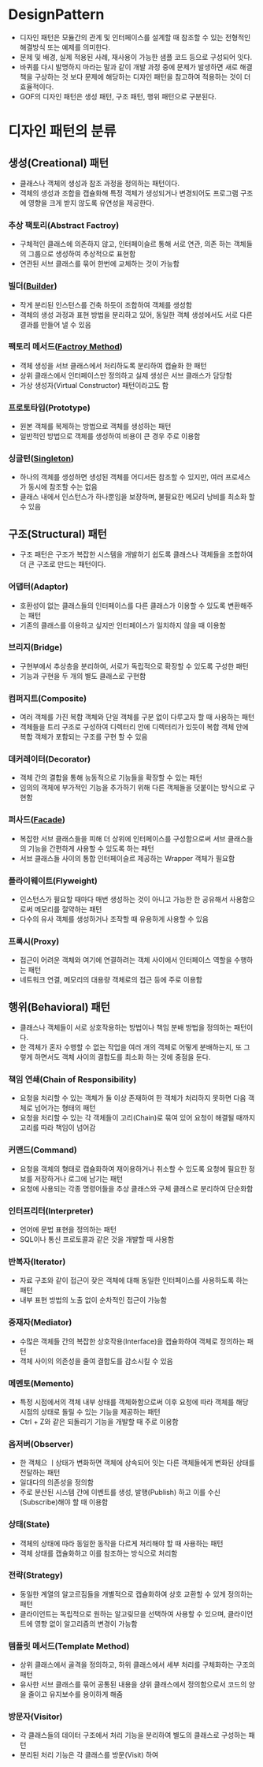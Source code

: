 # DesignPattern
- 디자인 패턴은 모듈간의 관계 및 인터페이스를 설계할 때 참조할 수 있는 전형적인 해결방식 또는 예제를 의미한다.
- 문제 및 배경, 실제 적용된 사례, 재사용이 가능한 샘플 코드 등으로 구성되어 잇다.
- 바퀴를 다시 발명하지 마라는 말과 같이 개발 과정 중에 문제가 발생하면 새로 해결책을 구상하는 것 보다 문제에 해당하는 디자인 패턴을 참고하여 적용하는 것이 더 효율적이다.
- GOF의 디자인 패턴은 생성 패턴, 구조 패턴, 행위 패턴으로 구분된다.

# 디자인 패턴의 분류

## 생성(Creational) 패턴
- 클래스나 객체의 생성과 참조 과정을 정의하는 패턴이다.
- 객체의 생성과 조합을 캡슐화해 특정 객체가 생성되거나 변경되어도 프로그램 구조에 영향을 크게 받지 않도록 유연성을 제공한다.

### 추상 팩토리(Abstract Factroy)
- 구체적인 클래스에 의존하지 않고, 인터페이슬르 통해 서로 연관, 의존 하는 객체들의 그룹으로 생성하여 추상적으로 표현함
- 연관된 서브 클래스를 묶어 한번에 교체하는 것이 가능함

### 빌더([Builder](https://github.com/SybooSyboo782/DesignPattern/blob/main/com/syboosyboo/designpattern/creational/builder/builder.md))
- 작게 분리된 인스턴스를 건축 하듯이 조합하여 객체를 생성함
- 객체의 생성 과정과 표현 방법을 분리하고 있어, 동일한 객체 생성에서도 서로 다른 결과를 만들어 낼 수 있음

### 팩토리 메서드([Factroy Method](https://github.com/SybooSyboo782/DesignPattern/blob/main/com/syboosyboo/designpattern/creational/factorymethod/factory-method.md))
- 객체 생성을 서브 클래스에서 처리하도록 분리하여 캡슐화 한 패턴
- 상위 클래스에서 인터페이스만 정의하고 실제 생성은 서브 클래스가 담당함
- 가상 생성자(Virtual Constructor) 패턴이라고도 함

### 프로토타입(Prototype)
- 원본 객체를 복제하는 방법으로 객체를 생성하는 패턴
- 일반적인 방법으로 객체를 생성하여 비용이 큰 경우 주로 이용함

### 싱글턴([Singleton](https://github.com/SybooSyboo782/DesignPattern/blob/main/com/syboosyboo/designpattern/creational/singleton/singleton.md))
- 하나의 객체를 생성하면 생성된 객체를 어디서든 참조할 수 있지만, 여러 프로세스가 동시에 참조할 수는 없음
- 클래스 내에서 인스턴스가 하나뿐임을 보장하며, 불필요한 메모리 낭비를 최소화 할 수 있음


## 구조(Structural) 패턴
- 구조 패턴은 구조가 복잡한 시스템을 개발하기 쉽도록 클래스나 객체들을 조합하여 더 큰 구조로 만드는 패턴이다.

### 어댑터(Adaptor)
- 호환성이 없는 클래스들의 인터페이스를 다른 클래스가 이용할 수 있도록 변환해주는 패턴
- 기존의 클래스를 이용하고 싶지만 인터페이스가 일치하지 않을 때 이용함

### 브리지(Bridge)
- 구현부에서 추상층을 분리하여, 서로가 독립적으로 확장할 수 있도록 구성한 패턴
- 기능과 구현을 두 개의 별도 클래스로 구현함

### 컴퍼지트(Composite)
- 여러 객체를 가진 복합 객체와 단일 객체를 구분 없이 다루고자 할 때 사용하는 패턴
- 객체들을 트리 구조로 구성하여 디렉터리 안에 디렉터리가 있듯이 복합 객체 안에 복합 객체가 포함되는 구조를 구현 할 수 있음

### 데커레이터(Decorator)
- 객체 간의 결합을 통해 능동적으로 기능들을 확장할 수 있는 패턴
- 임의의 객체에 부가적인 기능을 추가하기 위해 다른 객체들을 덧붙이는 방식으로 구현함

### 퍼사드([Facade](https://github.com/SybooSyboo782/DesignPattern/blob/main/com/syboosyboo/designpattern/strucural/facade/facade.md))
- 복잡한 서브 클래스들을 피해 더 상위에 인터페이스를 구성함으로써 서브 클래스들의 기능을 간편하게 사용할 수 있도록 하는 패턴
- 서브 클래스들 사이의 통합 인터페이슬르 제공하는 Wrapper 객체가 필요함

### 플라이웨이트(Flyweight)
- 인스턴스가 필요할 때마다 매번 생성하는 것이 아니고 가능한 한 공유해서 사용함으로써 메모리를 절약하는 패턴
- 다수의 유사 객체를 생성하거나 조작할 때 유용하게 사용할 수 있음

### 프록시(Proxy)
- 접근이 어려운 객체와 여기에 연결하려는 객체 사이에서 인터페이스 역할을 수행하는 패턴
- 네트워크 연결, 메모리의 대용량 객체로의 접근 등에 주로 이용함

## 행위(Behavioral) 패턴
- 클래스나 객체들이 서로 상호작용하는 방법이나 책임 분배 방법을 정의하는 패턴이다.
- 한 객체가 혼자 수행할 수 없는 작업을 여러 개의 객체로 어떻게 분배하는지, 또 그렇게 하면서도 객체 사이의 결합도를 최소화 하는 것에 중점을 둔다.

### 책임 연쇄(Chain of Responsibility)
- 요청을 처리할 수 있는 객체가 둘 이상 존재하여 한 객체가 처리하지 못하면 다음 객체로 넘어가는 형태의 패턴
- 요청을 처리할 수 있는 각 객체들이 고리(Chain)로 묶여 있어 요청이 해결될 때까지 고리를 따라 책임이 넘어감

### 커맨드(Command)
- 요청을 객체의 형태로 캡슐화하여 재이용하거나 취소할 수 있도록 요청에 필요한 정보를 저장하거나 로그에 남기는 패턴
- 요청에 사용되는 각종 명령어들을 추상 클래스와 구체 클래스로 분리하여 단순화함

### 인터프리터(Interpreter)
- 언어에 문법 표현을 정의하는 패턴
- SQL이나 통신 프로토콜과 같은 것을 개발할 때 사용함

### 반복자(Iterator)
- 자료 구조와 같이 접근이 잦은 객체에 대해 동일한 인터페이스를 사용하도록 하는 패턴
- 내부 표현 방법의 노출 없이 순차적인 접근이 가능함

### 중재자(Mediator)
- 수많은 객체들 간의 복잡한 상호작용(Interface)을 캡슐화하여 객체로 정의하는 패턴
- 객체 사이의 의존성을 줄여 결합도를 감소시킬 수 있음

### 메멘토(Memento)
- 특정 시점에서의 객체 내부 상태를 객체화함으로써 이후 요청에 따라 객체를 해당 시점의 상태로 돌릴 수 있는 기능을 제공하는 패턴
- Ctrl + Z와 같은 되돌리기 기능을 개발할 때 주로 이용함

### 옵저버(Observer)
- 한 객체으 ㅣ상태가 변화하면 객체에 상속되어 잇는 다른 객체들에게 변화된 상태를 전달하는 패턴
- 일대다의 의존성을 정의함
- 주로 분산된 시스템 간에 이벤트를 생성, 발행(Publish) 하고 이를 수신(Subscribe)해야 할 때 이용함

### 상태(State)
- 객체의 상태에 따라 동일한 동작을 다르게 처리해야 할 때 사용하는 패턴
- 객체 상태를 캡슐화하고 이를 참조하는 방식으로 처리함

### 전략(Strategy)
- 동일한 계열의 알고르짐들을 개별적으로 캡슐화하여 상호 교환할 수 있게 정의하는 패턴
- 클라이언트는 독립적으로 원하는 알고맂므을 선택하여 사용할 수 있으며, 클라이언트에 영향 없이 알고리즘의 변경이 가능함

### 템플릿 메서드(Template Method)
- 상위 클래스에서 골격을 정의하고, 하위 클래스에서 세부 처리를 구체화하는 구조의 패턴
- 유사한 서브 클래스를 묶어 공통된 내용을 상위 클래스에서 정의함으로서 코드의 양을 줄이고 유지보수를 용이하게 해줌

### 방문자(Visitor)
- 각 클래스들의 데이터 구조에서 처리 기능을 분리하여 별도의 클래스로 구성하는 패턴
- 분리된 처리 기능은 각 클래스를 방문(Visit) 하여 
